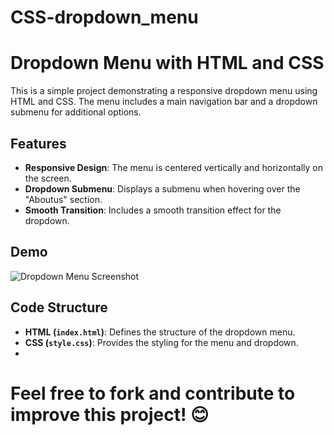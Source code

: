 # CSS-dropdown_menu
# Dropdown Menu with HTML and CSS

This is a simple project demonstrating a responsive dropdown menu using HTML and CSS. The menu includes a main navigation bar and a dropdown submenu for additional options.

## Features

- **Responsive Design**: The menu is centered vertically and horizontally on the screen.
- **Dropdown Submenu**: Displays a submenu when hovering over the "Aboutus" section.
- **Smooth Transition**: Includes a smooth transition effect for the dropdown.

## Demo

![Dropdown Menu Screenshot](screenshot.png)

## Code Structure

- **HTML (`index.html`)**: Defines the structure of the dropdown menu.
- **CSS (`style.css`)**: Provides the styling for the menu and dropdown.
- 
# Feel free to fork and contribute to improve this project! 😊
